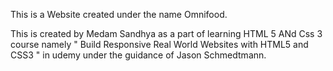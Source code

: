 This is a Website created under the name Omnifood.

This is created by Medam Sandhya as a part of learning HTML 5 ANd Css 3 course 
namely " Build Responsive Real World Websites with HTML5 and CSS3 " in udemy under the guidance of Jason Schmedtmann.

